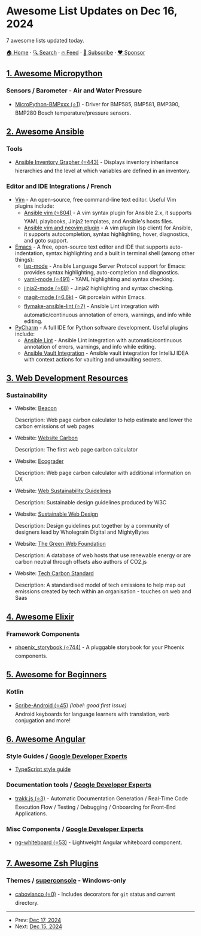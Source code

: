 # Awesome List Updates on Dec 16, 2024

7 awesome lists updated today.

[🏠 Home](/README.md) · [🔍 Search](https://www.trackawesomelist.com/search/) · [🔥 Feed](https://www.trackawesomelist.com/rss.xml) · [📮 Subscribe](https://trackawesomelist.us17.list-manage.com/subscribe?u=d2f0117aa829c83a63ec63c2f&id=36a103854c) · [❤️  Sponsor](https://github.com/sponsors/theowenyoung)



## [1. Awesome Micropython](/content/mcauser/awesome-micropython/README.md)

### Sensors / Barometer - Air and Water Pressure

*   [MicroPython-BMPxxx (⭐1)](https://github.com/bradcar/MicroPython_BMPxxx) - Driver for BMP585, BMP581, BMP390, BMP280 Bosch temperature/pressure sensors.

## [2. Awesome Ansible](/content/ansible-community/awesome-ansible/README.md)

### Tools

*   [Ansible Inventory Grapher (⭐443)](https://github.com/willthames/ansible-inventory-grapher) - Displays inventory inheritance hierarchies and the level at which variables are defined in an inventory.

### Editor and IDE Integrations / French

*   [Vim](https://www.vim.org/) - An open-source, free command-line text editor. Useful Vim plugins include:
    *   [Ansible vim (⭐804)](https://github.com/pearofducks/ansible-vim) - A vim syntax plugin for Ansible 2.x, it supports YAML playbooks, Jinja2 templates, and Ansible's hosts files.
    *   [Ansible vim and neovim plugin](https://www.npmjs.com/package/@yaegassy/coc-ansible) - A vim plugin (lsp client) for Ansible, it supports autocompletion, syntax highlighting, hover, diagnostics, and goto support.
*   [Emacs](https://www.gnu.org/software/emacs/) - A free, open-source text editor and IDE that supports auto-indentation, syntax highlighting and a built in terminal shell (among other things):
    *   [lsp-mode](https://emacs-lsp.github.io/lsp-mode/page/lsp-ansible/) - Ansible Language Server Protocol support for Emacs: provides syntax highlighting, auto-completion and diagnostics.
    *   [yaml-mode (⭐491)](https://github.com/yoshiki/yaml-mode) - YAML highlighting and syntax checking.
    *   [jinja2-mode (⭐68)](https://github.com/paradoxxxzero/jinja2-mode) - Jinja2 highlighting and syntax checking.
    *   [magit-mode (⭐6.6k)](https://github.com/magit/magit) - Git porcelain within Emacs.
    *   [flymake-ansible-lint (⭐7)](https://github.com/jamescherti/flymake-ansible-lint.el) - Ansible Lint integration with automatic/continuous annotation of errors, warnings, and info while editing.
*   [PyCharm](https://www.jetbrains.com/pycharm/) - A full IDE for Python software development. Useful plugins include:
    *   [Ansible Lint](https://plugins.jetbrains.com/plugin/20905-ansible-lint) - Ansible Lint integration with automatic/continuous annotation of errors, warnings, and info while editing.
    *   [Ansible Vault Integration](https://plugins.jetbrains.com/plugin/14353-ansible-vault-integration) - Ansible vault integration for IntelliJ IDEA with context actions for vaulting and unvaulting secrets.

## [3. Web Development Resources](/content/markodenic/web-development-resources/README.md)

### Sustainability

- Website: [Beacon](https://digitalbeacon.co)

  Description: Web page carbon calculator to help estimate and lower the carbon emissions of web pages


- Website: [Website Carbon](https://websitecarbon.com)

  Description: The first web page carbon calculator


- Website: [Ecograder](https://ecograder.com)

  Description: Web page carbon calculator with additional information on UX


- Website: [Web Sustainability Guidelines](https://w3c.github.io/sustainableweb-wsg/)

  Description: Sustainable design guidelines produced by W3C


- Website: [Sustainable Web Design](https://sustainablewebdesign.org/)

  Description: Design guidelines put together by a community of designers lead by Wholegrain Digital and MightyBytes


- Website: [The Green Web Foundation](https://www.thegreenwebfoundation.org/)

  Description: A database of web hosts that use renewable energy or are carbon neutral through offsets also authors of CO2.js


- Website: [Tech Carbon Standard](https://www.techcarbonstandard.org/)

  Description: A standardised model of tech emissions to help map out emissions created by tech within an organisation - touches on web and Saas



## [4. Awesome Elixir](/content/h4cc/awesome-elixir/README.md)

### Framework Components

*   [phoenix\_storybook (⭐744)](https://github.com/phenixdigital/phoenix_storybook) - A pluggable storybook for your Phoenix components.

## [5. Awesome for Beginners](/content/MunGell/awesome-for-beginners/README.md)

### Kotlin

*   [Scribe-Android (⭐45)](https://github.com/scribe-org/Scribe-Android) *(label: good first issue)* <br> Android keyboards for language learners with translation, verb conjugation and more!

## [6. Awesome Angular](/content/PatrickJS/awesome-angular/README.md)

### Style Guides / [Google Developer Experts](https://developers.google.com/experts/all/technology/web-technologies)

*   [TypeScript style guide](https://mkosir.github.io/typescript-style-guide/)

### Documentation tools / [Google Developer Experts](https://developers.google.com/experts/all/technology/web-technologies)

*   [trakk.js (⭐3)](https://github.com/trakkjs/trakk-js) - Automatic Documentation Generation / Real-Time Code Execution Flow / Testing / Debugging / Onboarding for Front-End Applications.

### Misc Components / [Google Developer Experts](https://developers.google.com/experts/all/technology/web-technologies)

*   [ng-whiteboard (⭐53)](https://github.com/mostafazke/ng-whiteboard) - Lightweight Angular whiteboard component.

## [7. Awesome Zsh Plugins](/content/unixorn/awesome-zsh-plugins/README.md)

### Themes / [superconsole](https://github.com/alexchmykhalo/superconsole) - Windows-only

*   [cabovianco (⭐0)](https://github.com/cabovianco/cabovianco-zsh-theme) - Includes decorators for `git` status and current directory.

---

- Prev: [Dec 17, 2024](/content/2024/12/17/README.md)
- Next: [Dec 15, 2024](/content/2024/12/15/README.md)